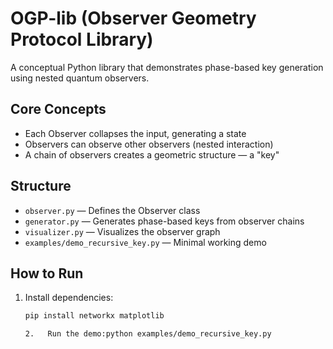 # OGP-lib (Observer Geometry Protocol Library)

A conceptual Python library that demonstrates phase-based key generation using nested quantum observers.

## Core Concepts
- Each Observer collapses the input, generating a state
- Observers can observe other observers (nested interaction)
- A chain of observers creates a geometric structure — a "key"

## Structure
- `observer.py` — Defines the Observer class
- `generator.py` — Generates phase-based keys from observer chains
- `visualizer.py` — Visualizes the observer graph
- `examples/demo_recursive_key.py` — Minimal working demo

## How to Run

1. Install dependencies:
   ```bash
   pip install networkx matplotlib

   2.	Run the demo:python examples/demo_recursive_key.py
